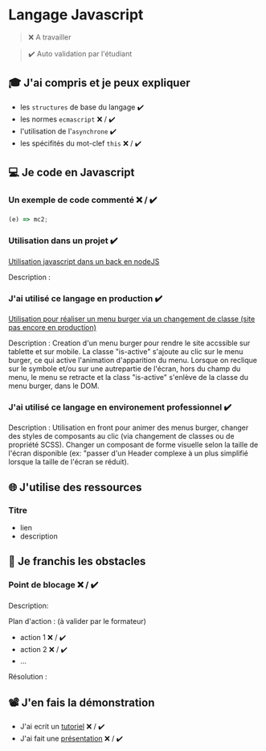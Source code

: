 # Langage Javascript

> ❌ A travailler

> ✔️ Auto validation par l'étudiant

## 🎓 J'ai compris et je peux expliquer

- les `structures` de base du langage ✔️
- les normes `ecmascript` ❌ / ✔️
- l'utilisation de l'`asynchrone` ✔️
- les spécifités du mot-clef `this` ❌ / ✔️

## 💻 Je code en Javascript

### Un exemple de code commenté ❌ / ✔️

```javascript
(e) => mc2;
```

### Utilisation dans un projet ✔️

[Utilisation javascript dans un back en nodeJS](https://github.com/Synchy/node-live-coding)

Description :

### J'ai utilisé ce langage en production ✔️

[Utilisation pour réaliser un menu burger via un changement de classe (site pas encore en production) ]()

Description : Creation d'un menu burger pour rendre le site accssible sur tablette et sur mobile. La classe "is-active" s'ajoute au clic sur le menu burger, ce qui active l'animation d'apparition du menu. Lorsque on reclique sur le symbole et/ou sur une autrepartie de l'écran, hors du champ du menu, le menu se retracte et la class "is-active" s'enlève de la classe du menu burger, dans le DOM.

### J'ai utilisé ce langage en environement professionnel ✔️

Description : Utilisation en front pour animer des menus burger, changer des styles de composants au clic (via changement de classes ou de propriété SCSS). Changer un composant de forme visuelle selon la taille de l'écran disponible (ex: "passer d'un Header complexe à un plus simplifié lorsque la taille de l'écran se réduit).


## 🌐 J'utilise des ressources

### Titre

- lien
- description

## 🚧 Je franchis les obstacles

### Point de blocage ❌ / ✔️

Description:

Plan d'action : (à valider par le formateur)

- action 1 ❌ / ✔️
- action 2 ❌ / ✔️
- ...

Résolution :

## 📽️ J'en fais la démonstration

- J'ai ecrit un [tutoriel](...) ❌ / ✔️
- J'ai fait une [présentation](...) ❌ / ✔️

